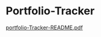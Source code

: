 # Portfolio-Tracker
[portfolio-Tracker-README.pdf](https://github.com/ronimikhaylov/Portfolio-Tracker/files/9388278/portfolio-Tracker-README.pdf)
